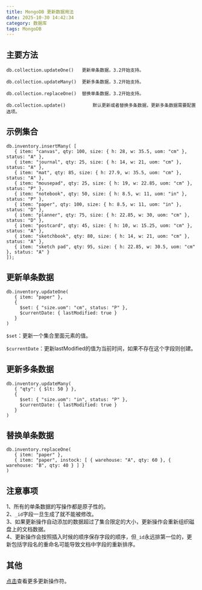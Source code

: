 ```yaml
---
title: MongoDB 更新数据用法
date: 2025-10-30 14:42:34
category: 数据库
tags: MongoDB
---
```


## 主要方法



```
db.collection.updateOne()	更新单条数据，3.2开始支持。

db.collection.updateMany()	更新多条数据，3.2开始支持。

db.collection.replaceOne()	替换单条数据，3.2开始支持。

db.collection.update()	        默认更新或者替换多条数据，更新多条数据需要配置选项。
```

## 示例集合


```
db.inventory.insertMany( [
   { item: "canvas", qty: 100, size: { h: 28, w: 35.5, uom: "cm" }, status: "A" },
   { item: "journal", qty: 25, size: { h: 14, w: 21, uom: "cm" }, status: "A" },
   { item: "mat", qty: 85, size: { h: 27.9, w: 35.5, uom: "cm" }, status: "A" },
   { item: "mousepad", qty: 25, size: { h: 19, w: 22.85, uom: "cm" }, status: "P" },
   { item: "notebook", qty: 50, size: { h: 8.5, w: 11, uom: "in" }, status: "P" },
   { item: "paper", qty: 100, size: { h: 8.5, w: 11, uom: "in" }, status: "D" },
   { item: "planner", qty: 75, size: { h: 22.85, w: 30, uom: "cm" }, status: "D" },
   { item: "postcard", qty: 45, size: { h: 10, w: 15.25, uom: "cm" }, status: "A" },
   { item: "sketchbook", qty: 80, size: { h: 14, w: 21, uom: "cm" }, status: "A" },
   { item: "sketch pad", qty: 95, size: { h: 22.85, w: 30.5, uom: "cm" }, status: "A" }
]);
```


## 更新单条数据


```
db.inventory.updateOne(
   { item: "paper" },
   {
     $set: { "size.uom": "cm", status: "P" },
     $currentDate: { lastModified: true }
   }
)
```
`$set`：更新一个集合里面元素的值。

`$currentDate`：更新lastModified的值为当前时间，如果不存在这个字段则创建。

## 更新多条数据


```
db.inventory.updateMany(
   { "qty": { $lt: 50 } },
   {
     $set: { "size.uom": "in", status: "P" },
     $currentDate: { lastModified: true }
   }
)
```

## 替换单条数据


```
db.inventory.replaceOne(
   { item: "paper" },
   { item: "paper", instock: [ { warehouse: "A", qty: 60 }, { warehouse: "B", qty: 40 } ] }
)
```

## 注意事项

1、所有的单条数据的写操作都是原子性的。\
2、`_id`字段一旦生成了就不能被修改。\
3、如果更新操作自动添加的数据超过了集合限定的大小，更新操作会重新组织磁盘上的文档数据。\
4、更新操作会按照插入时候的顺序保存字段的顺序，但`_id`永远排第一位的，更新包括字段名的重命名可能导致文档中字段的重新排序。


## 其他

[点击](https://docs.mongodb.com/manual/reference/operator/update/)查看更多更新操作符。

